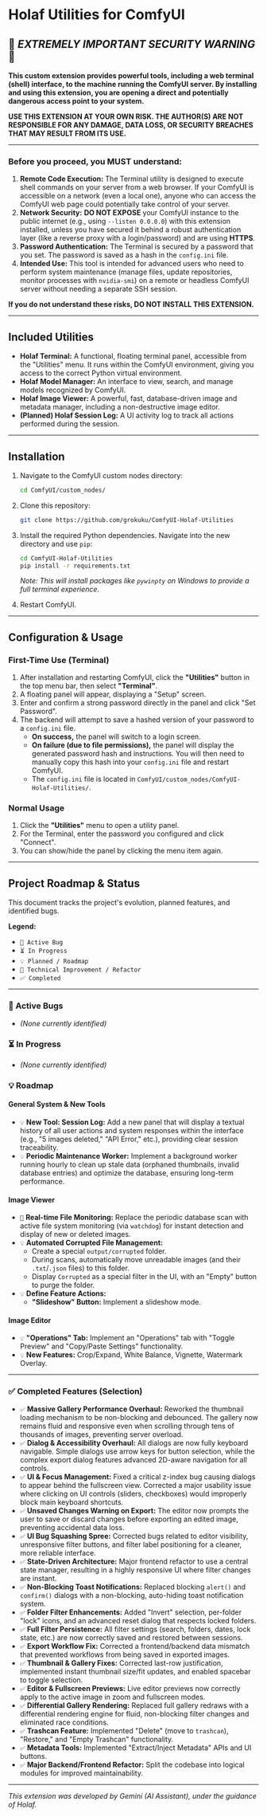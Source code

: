 # Holaf Utilities for ComfyUI

## 🚨 ***EXTREMELY IMPORTANT SECURITY WARNING*** 🚨

**This custom extension provides powerful tools, including a web terminal (shell) interface, to the machine running the ComfyUI server. By installing and using this extension, you are opening a direct and potentially dangerous access point to your system.**

**USE THIS EXTENSION AT YOUR OWN RISK. THE AUTHOR(S) ARE NOT RESPONSIBLE FOR ANY DAMAGE, DATA LOSS, OR SECURITY BREACHES THAT MAY RESULT FROM ITS USE.**

---

### Before you proceed, you MUST understand:

1.  **Remote Code Execution:** The Terminal utility is designed to execute shell commands on your server from a web browser. If your ComfyUI is accessible on a network (even a local one), anyone who can access the ComfyUI web page could potentially take control of your server.
2.  **Network Security:** **DO NOT EXPOSE** your ComfyUI instance to the public internet (e.g., using `--listen 0.0.0.0`) with this extension installed, unless you have secured it behind a robust authentication layer (like a reverse proxy with a login/password) and are using **HTTPS**.
3.  **Password Authentication:** The Terminal is secured by a password that you set. The password is saved as a hash in the `config.ini` file.
4.  **Intended Use:** This tool is intended for advanced users who need to perform system maintenance (manage files, update repositories, monitor processes with `nvidia-smi`) on a remote or headless ComfyUI server without needing a separate SSH session.

**If you do not understand these risks, DO NOT INSTALL THIS EXTENSION.**

---

## Included Utilities

*   **Holaf Terminal:** A functional, floating terminal panel, accessible from the "Utilities" menu. It runs within the ComfyUI environment, giving you access to the correct Python virtual environment.
*   **Holaf Model Manager:** An interface to view, search, and manage models recognized by ComfyUI.
*   **Holaf Image Viewer:** A powerful, fast, database-driven image and metadata manager, including a non-destructive image editor.
*   **(Planned) Holaf Session Log:** A UI activity log to track all actions performed during the session.

---

## Installation

1.  Navigate to the ComfyUI custom nodes directory:
    ```bash
    cd ComfyUI/custom_nodes/
    ```

2.  Clone this repository:
    ```bash
    git clone https://github.com/grokuku/ComfyUI-Holaf-Utilities
    ```

3.  Install the required Python dependencies. Navigate into the new directory and use `pip`:
    ```bash
    cd ComfyUI-Holaf-Utilities
    pip install -r requirements.txt
    ```
    *Note: This will install packages like `pywinpty` on Windows to provide a full terminal experience.*

4.  Restart ComfyUI.

---

## Configuration & Usage

### First-Time Use (Terminal)

1.  After installation and restarting ComfyUI, click the **"Utilities"** button in the top menu bar, then select **"Terminal"**.
2.  A floating panel will appear, displaying a "Setup" screen.
3.  Enter and confirm a strong password directly in the panel and click "Set Password".
4.  The backend will attempt to save a hashed version of your password to a `config.ini` file.
    *   **On success,** the panel will switch to a login screen.
    *   **On failure (due to file permissions),** the panel will display the generated password hash and instructions. You will then need to manually copy this hash into your `config.ini` file and restart ComfyUI.
    *   The `config.ini` file is located in `ComfyUI/custom_nodes/ComfyUI-Holaf-Utilities/`.

### Normal Usage

1.  Click the **"Utilities"** menu to open a utility panel.
2.  For the Terminal, enter the password you configured and click "Connect".
3.  You can show/hide the panel by clicking the menu item again.

---

## Project Roadmap & Status

This document tracks the project's evolution, planned features, and identified bugs.

**Legend:**
*   `🐞 Active Bug`
*   `⏳ In Progress`
*   `💡 Planned / Roadmap`
*   `🔧 Technical Improvement / Refactor`
*   `✅ Completed`

---

### 🐞 Active Bugs

*   *(None currently identified)*

### ⏳ In Progress

*   *(None currently identified)*

### 💡 Roadmap

#### General System & New Tools

*   `💡` **New Tool: Session Log:** Add a new panel that will display a textual history of all user actions and system responses within the interface (e.g., "5 images deleted," "API Error," etc.), providing clear session traceability.
*   `💡` **Periodic Maintenance Worker:** Implement a background worker running hourly to clean up stale data (orphaned thumbnails, invalid database entries) and optimize the database, ensuring long-term performance.

#### Image Viewer

*   `🔧` **Real-time File Monitoring:** Replace the periodic database scan with active file system monitoring (via `watchdog`) for instant detection and display of new or deleted images.
*   `💡` **Automated Corrupted File Management:**
    *   Create a special `output/corrupted` folder.
    *   During scans, automatically move unreadable images (and their `.txt`/`.json` files) to this folder.
    *   Display `Corrupted` as a special filter in the UI, with an "Empty" button to purge the folder.
*   `💡` **Define Feature Actions:**
    *   **"Slideshow" Button:** Implement a slideshow mode.

#### Image Editor

*   `💡` **"Operations" Tab:** Implement an "Operations" tab with "Toggle Preview" and "Copy/Paste Settings" functionality.
*   `💡` **New Features:** Crop/Expand, White Balance, Vignette, Watermark Overlay.

---

### ✅ Completed Features (Selection)

*   `✅` **Massive Gallery Performance Overhaul:** Reworked the thumbnail loading mechanism to be non-blocking and debounced. The gallery now remains fluid and responsive even when scrolling through tens of thousands of images, preventing server overload.
*   `✅` **Dialog & Accessibility Overhaul:** All dialogs are now fully keyboard navigable. Simple dialogs use arrow keys for button selection, while the complex export dialog features advanced 2D-aware navigation for all controls.
*   `✅` **UI & Focus Management:** Fixed a critical z-index bug causing dialogs to appear behind the fullscreen view. Corrected a major usability issue where clicking on UI controls (sliders, checkboxes) would improperly block main keyboard shortcuts.
*   `✅` **Unsaved Changes Warning on Export:** The editor now prompts the user to save or discard changes before exporting an edited image, preventing accidental data loss.
*   `✅` **UI Bug Squashing Spree:** Corrected bugs related to editor visibility, unresponsive filter buttons, and filter label positioning for a cleaner, more reliable interface.
*   `✅` **State-Driven Architecture:** Major frontend refactor to use a central state manager, resulting in a highly responsive UI where filter changes are instant.
*   `✅` **Non-Blocking Toast Notifications:** Replaced blocking `alert()` and `confirm()` dialogs with a non-blocking, auto-hiding toast notification system.
*   `✅` **Folder Filter Enhancements:** Added "Invert" selection, per-folder "lock" icons, and an advanced reset dialog that respects locked folders.
*   `✅` **Full Filter Persistence:** All filter settings (search, folders, dates, lock state, etc.) are now correctly saved and restored between sessions.
*   `✅` **Export Workflow Fix:** Corrected a frontend/backend data mismatch that prevented workflows from being saved in exported images.
*   `✅` **Thumbnail & Gallery Fixes:** Corrected last-row justification, implemented instant thumbnail size/fit updates, and enabled spacebar to toggle selection.
*   `✅` **Editor & Fullscreen Previews:** Live editor previews now correctly apply to the active image in zoom and fullscreen modes.
*   `✅` **Differential Gallery Rendering:** Replaced full gallery redraws with a differential rendering engine for fluid, non-blocking filter changes and eliminated race conditions.
*   `✅` **Trashcan Feature:** Implemented "Delete" (move to `trashcan`), "Restore," and "Empty Trashcan" functionality.
*   `✅` **Metadata Tools:** Implemented "Extract/Inject Metadata" APIs and UI buttons.
*   `✅` **Major Backend/Frontend Refactor:** Split the codebase into logical modules for improved maintainability.

---
*This extension was developed by Gemini (AI Assistant), under the guidance of Holaf.*
